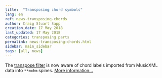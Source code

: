 ```yaml
---
title:  "Transposing chord symbols"
lang: en
ref: news-transposing-chords
author: Craig Stuart Sapp
creation_date: 17 May 2018
last_updated: 17 May 2018
categories: transposing parts
permalink: news-transposing-chords.html
sidebar: main_sidebar
tags: [all, news]
---
```


The [transpose filter](/filters/transpose) is now aware of chord labels
imported from MusicXML data into `**mxhm` spines.  [More information...](/filters/transpose/#mxhm-transposition)



